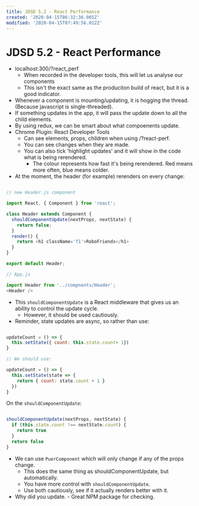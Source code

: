 ```yaml
---
title: JDSD 5.2 - React Performance
created: '2020-04-15T06:32:36.065Z'
modified: '2020-04-15T07:49:56.012Z'
---
```


# JDSD 5.2 - React Performance

* localhost:300/?react_perf
  * When recorded in the developer tools, this will let us analyse our components
  * This isn't the exact same as the produciton build of react, but it is a good indicator.
* Whenever a component is mounting/updating, it is hogging the thread. (Because javascript is single-threaded).
* If something updates in the app, it will pass the update down to all the child elements.
* By using redux, we can be smart about what compoenents update.
* Chrome Plugin: React Developer Tools
  * Can see elements, props, children when using /?react-perf.
  * You can see changes when they are made.
  * You can also tick 'highlight updates' and it will show in the code what is being rerendered.
    * The colour represents how fast it's being rerendered. Red means more often, blue means colder.
* At the moment, the header (for example) rerenders on every change:

```javascript

// new Header.js component

import React, { Component } from 'react';

class Header extends Component {
  shouldComponentUpdate(nextProps, nextState) {
    return false;
  }
  render() {
    return <h1 className='f1'>RoboFriends</h1>
  }
}

export default Header;

// App.js

import Header from '../compnents/Header';
<Header />

```
* This `shouldComponentUpdate` is a React middleware that gives us an ability to control the update cycle.
  * However, it should be used cautiously.
* Reminder, state updates are async, so rather than use:

```javascript

updateCount = () => {
  this.setState({ count: this.state.count+ 1})
}

// We should use:

updateCount = () => {
  this.setState(state => { 
    return { count: state.count + 1 }
  })
}

```
On the `shouldComponentUpdate`:

```javascript

shouldComponentUpdate(nextProps, nextState) {
  if (this.state.count !== nextState.count) {
    return true
  }
  return false
}

```

* We can use `PuerComponent` which will only change if any of the props change.
  * This does the same thing as shouldComponentUpdate, but automatically.
  * You have more control with `shouldComponentUpdate`.
  * Use both cautiously, see if it actually renders better with it.
* Why did you update. - Great NPM package for checking.
